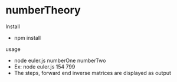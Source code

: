 # numberTheory
Install
- npm install

usage
- node euler.js numberOne numberTwo
- Ex: node euler.js 154 799
- The steps, forward end inverse matrices are displayed as output
